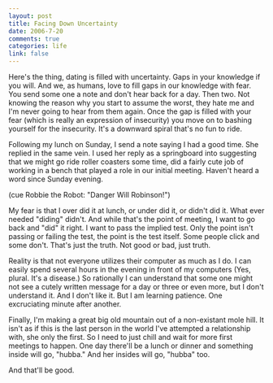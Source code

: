 ```yaml
--- 
layout: post
title: Facing Down Uncertainty
date: 2006-7-20
comments: true
categories: life
link: false
---
```

Here's the thing, dating is filled with uncertainty. Gaps in your knowledge if you will. And we, as humans, love to fill gaps in our knowledge with fear. You send some one a note and don't hear back for a day. Then two. Not knowing the reason why you start to assume the worst, they hate me and I'm never going to hear from them again. Once the gap is filled with your fear (which is really an expression of insecurity) you move on to bashing yourself for the insecurity. It's a downward spiral that's no fun to ride.

Following my lunch on Sunday, I send a note saying I had a good time. She replied in the same vein. I used her reply as a springboard into suggesting that we might go ride roller coasters some time, did a fairly cute job of working in a bench that played a role in our initial meeting. Haven't heard a word since Sunday evening.

(cue Robbie the Robot: "Danger Will Robinson!")

My fear is that I over did it at lunch, or under did it, or didn't did it. What ever needed "diding" didn't. And while that's the point of meeting, I want to go back and "did" it right. I want to pass the implied test. Only the point isn't passing or failing the test, the point is the test itself. Some people click and some don't. That's just the truth. Not good or bad, just truth.

Reality is that not everyone utilizes their computer as much as I do. I can easily spend several hours in the evening in front of my computers (Yes, plural. It's a disease.) So rationally I can understand that some one might not see a cutely written message for a day or three or even more, but I don't understand it. And I don't like it. But I am learning patience. One excruciating minute after another.

Finally, I'm making a great big old mountain out of a non-existant mole hill. It isn't as if this is the last person in the world I've attempted a relationship with, she only the first. So I need to just chill and wait for more first meetings to happen. One day there'll be a lunch or dinner and something inside will go, "hubba." And her insides will go, "hubba" too.

And that'll be good.
